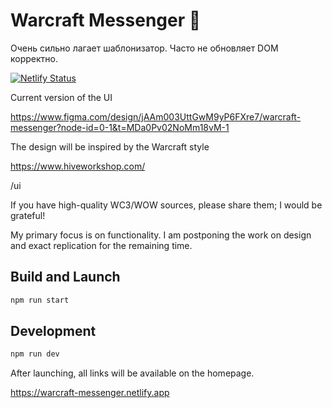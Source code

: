 # Warcraft Messenger 💬

Очень сильно лагает шаблонизатор. Часто не обновляет DOM корректно.

[![Netlify Status](https://api.netlify.com/api/v1/badges/72ecce6c-c201-4db6-b504-4b62458ad995/deploy-status)](https://app.netlify.com/sites/warcraft-messenger/deploys)

Current version of the UI

https://www.figma.com/design/jAAm003UttGwM9yP6FXre7/warcraft-messenger?node-id=0-1&t=MDa0Pv02NoMm18vM-1

The design will be inspired by the Warcraft style

https://www.hiveworkshop.com/

/ui

If you have high-quality WC3/WOW sources, please share them; I would be grateful!

My primary focus is on functionality. I am postponing the work on design and exact replication for the remaining time.

## Build and Launch

```bash
npm run start
```

## Development

```bash
npm run dev
```

After launching, all links will be available on the homepage.

https://warcraft-messenger.netlify.app
